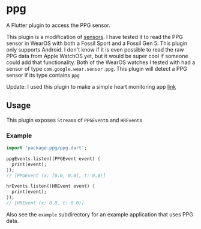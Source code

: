 # ppg

A Flutter plugin to access the PPG sensor.

This plugin is a modification of [sensors](https://pub.dev/packages/sensors).
I have tested it to read the PPG sensor in WearOS with both
a Fossil Sport and a Fossil Gen 5.
This plugin only supports Android. I don't know if it is even possible to read
the raw PPG data from Apple WatchOS yet, but it would be super cool if someone
could add that functionality.
Both of the WearOS watches I tested with had a sensor of type
`com.google.wear.sensor.ppg`.
This plugin will detect a PPG sensor if its type contains `ppg`

Update: I used this plugin to make a simple heart monitoring app
[link](https://play.google.com/store/apps/details?id=io.kuprel.heart_monitor)

## Usage

This plugin exposes `Stream`s of `PPGEvent`s and `HREvent`s

### Example

```dart
import 'package:ppg/ppg.dart';

ppgEvents.listen((PPGEvent event) {
  print(event);
});
// [PPGEvent (x: [0.0, 0.0], t: 0.0)]

hrEvents.listen((HREvent event) {
  print(event);
});
// [HREvent (x: 0.0, t: 0.0)]

```

Also see the `example` subdirectory for an example application that uses
PPG data.
